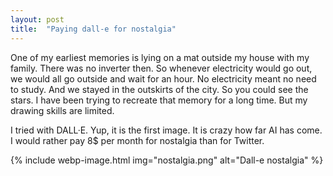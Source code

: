 ```yaml
---
layout: post
title:  "Paying dall-e for nostalgia"
---
```


One of my earliest memories is lying on a mat outside my house with my family. There was no inverter then. So whenever electricity would go out, we would all go outside and wait for an hour. No electricity meant no need to study. And we stayed in the outskirts of the city. So you could see the stars. I have been trying to recreate that memory for a long time. But my drawing skills are limited.

I tried with DALL·E. Yup, it is the first image. It is crazy how far AI has come. I would rather pay 8$ per month for nostalgia than for Twitter.

{% include webp-image.html img="nostalgia.png" alt="Dall-e nostalgia" %}
